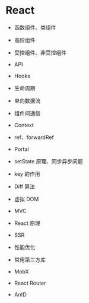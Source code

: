 # React

- 函数组件、类组件
- 高阶组件
- 受控组件、非受控组件
- API
- Hooks
- 生命周期
- 单向数据流
- 组件间通信
- Context
- ref、forwardRef
- Portal
- setState 原理、同步异步问题
- key 的作用
- Diff 算法
- 虚拟 DOM
- MVC
- React 原理
- SSR
- 性能优化

- 常用第三方库
- MobX
- React Router
- AntD